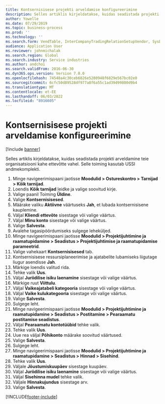 ```yaml
---
title: Kontsernisisese projekti arveldamise konfigureerimine
description: Selles artiklis kirjeldatakse, kuidas seadistada projekti arveldamine teie organisatsiooni kahe ettevõtte vahel.
author: Yowelle
ms.date: 07/29/2019
ms.topic: business-process
ms.prod: ''
ms.technology: ''
ms.search.form: VendTable, InterCompanyTradingRelationSetupVendor, SysDataAreaSelectLookup, ProjParameters, ProjPosting, ProjTransferPrice
audience: Application User
ms.reviewer: johnmichalak
ms.search.region: Global
ms.search.industry: Service industries
ms.author: andchoi
ms.search.validFrom: 2016-06-30
ms.dyn365.ops.version: Version 7.0.0
ms.openlocfilehash: 74548a4c30ceb6826e5280948f6829e567bc02e0
ms.sourcegitcommit: 6cfc50d89528df977a8f6a55c1ad39d99800d9b4
ms.translationtype: MT
ms.contentlocale: et-EE
ms.lasthandoff: 06/03/2022
ms.locfileid: "8916605"
---
```

# <a name="configure-intercompany-project-invoicing"></a>Kontsernisisese projekti arveldamise konfigureerimine

[!include [banner](../../includes/banner.md)]

Selles artiklis kirjeldatakse, kuidas seadistada projekti arveldamine teie organisatsiooni kahe ettevõtte vahel. Selle toiming kasutab USSI andmekomplekti.

1. Minge navigeerimispaani jaotisse **Moodulid > Ostureskontro > Tarnijad > Kõik tarnijad**.
2. Loendis **Kõik tarnijad** leidke ja valige soovitud kirje.
3. Valige paanil Toiming **Üldine**.
4. Valige **Kontsernisisesed**.
5. Määrake valiku **Aktiivne** väärtuseks **Jah**, et lubada kontsernisisene kauplemine.
6. Väljal **Kliendi ettevõte** sisestage või valige väärtus.
7. Väljal **Minu konto** sisestage või valige väärtus.
8. Valige **Salvesta**.
9. Avalehe tagasipöördumiseks sulgege leheküljed.
10. Minge navigeerimispaani jaotisse **Moodulid > Projektijuhtimine ja raamatupidamine > Seadistus > Projektijuhtimise ja raamatupidamise parameetrid**.
11. Valige vahekaart **Kontsernisisesed** tab.
12. Kontsernisisese ressursiplaneerimise ja ajatabelite lubamiseks liigutage liugur asendisse **Jah**.
13. Märkige loendis valitud rida.
14. Tehke valik **Uus**.
15. Väljal **Juriidilise isiku laenamine** sisestage või valige väärtus.
16. Märkige ruut **Viittulu**.
17. Väljal **Vaikeajatabeli kategooria** sisestage või valige väärtus.
18. Väljal **Vaike kulukategooria** sisestage või valige väärtus.
19. Valige **Salvesta**.
20. Sulgege leht.
21. Minge navigeerimispaani jaotisse **Moodulid > Projektijuhtimine ja raamatupidamine > Seadistus > Postitamine > Pearaamatu postitamise seadistus**.
22. Väljal **Pearaamatu kontotüübid** tehke valik.
23. Tehke valik **Uus**.
24. Uue rea väljal **Põhikonto** määrake soovitud väärtused.
25. Valige **Salvesta**.
26. Sulgege leht.
27. Minge navigeerimispaani jaotisse **Moodulid > Projektijuhtimine ja raamatupidamine > Seadistus > Hinnad > Sisehind**.
28. Tehke valik **Uus**.
29. Väljale **Jõustumiskuupäev** sisestage kuupäev.
30. Väljal **Juriidilise isiku laenamine** sisestage või valige väärtus.
31. Väljal **Sisehinna mudel** tehke valik.
32. Väljale **Hinnakujundus** sisestage arv.
33. Valige **Salvesta**.



[!INCLUDE[footer-include](../../includes/footer-banner.md)]